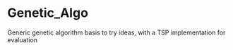 # Genetic_Algo
 Generic genetic algorithm basis to try ideas, with a TSP implementation for evaluation
